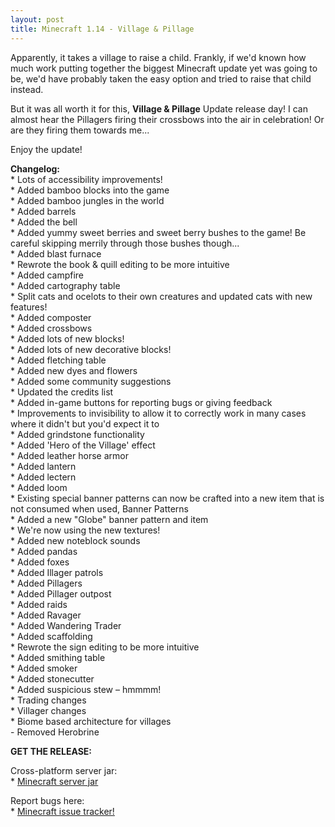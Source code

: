 ```yaml
---
layout: post
title: Minecraft 1.14 - Village & Pillage
---
```


Apparently, it takes a village to raise a child. Frankly, if we'd known how much work putting together the biggest Minecraft update yet was going to be, we'd have probably taken the easy option and tried to raise that child instead.<br>

But it was all worth it for this, **Village & Pillage** Update release day! I can almost hear the Pillagers firing their crossbows into the air in celebration! Or are they firing them towards me...<br>

Enjoy the update!<br>

**Changelog:**<br>
\* Lots of accessibility improvements!<br>
\* Added bamboo blocks into the game<br>
\* Added bamboo jungles in the world<br>
\* Added barrels<br>
\* Added the bell<br>
\* Added yummy sweet berries and sweet berry bushes to the game! Be careful skipping merrily through those bushes though...<br>
\* Added blast furnace<br>
\* Rewrote the book & quill editing to be more intuitive<br>
\* Added campfire<br>
\* Added cartography table<br>
\* Split cats and ocelots to their own creatures and updated cats with new features!<br>
\* Added composter<br>
\* Added crossbows<br>
\* Added lots of new blocks!<br>
\* Added lots of new decorative blocks!<br>
\* Added fletching table<br>
\* Added new dyes and flowers<br>
\* Added some community suggestions<br>
\* Updated the credits list<br>
\* Added in-game buttons for reporting bugs or giving feedback<br>
\* Improvements to invisibility to allow it to correctly work in many cases where it didn't but you'd expect it to<br>
\* Added grindstone functionality<br>
\* Added 'Hero of the Village' effect<br>
\* Added leather horse armor<br>
\* Added lantern<br>
\* Added lectern<br>
\* Added loom<br>
\* Existing special banner patterns can now be crafted into a new item that is not consumed when used, Banner Patterns<br>
\* Added a new "Globe" banner pattern and item<br>
\* We're now using the new textures!<br>
\* Added new noteblock sounds<br>
\* Added pandas<br>
\* Added foxes<br>
\* Added Illager patrols<br>
\* Added Pillagers<br>
\* Added Pillager outpost<br>
\* Added raids<br>
\* Added Ravager<br>
\* Added Wandering Trader<br>
\* Added scaffolding<br>
\* Rewrote the sign editing to be more intuitive<br>
\* Added smithing table<br>
\* Added smoker<br>
\* Added stonecutter<br>
\* Added suspicious stew – hmmmm!<br>
\* Trading changes<br>
\* Villager changes<br>
\* Biome based architecture for villages<br>
\- Removed Herobrine<br>

**GET THE RELEASE:**<br>

Cross-platform server jar:<br>
\* [Minecraft server jar](https://launcher.mojang.com/v1/objects/f1a0073671057f01aa843443fef34330281333ce/server.jar)<br>

Report bugs here:<br>
\* [Minecraft issue tracker!](https://bugs.mojang.com/browse/MC)<br>